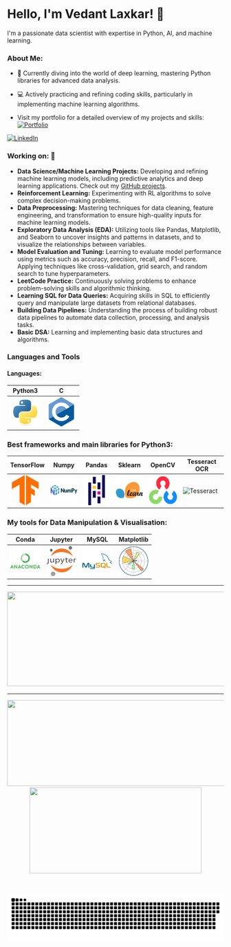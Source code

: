 # Hello, I'm Vedant Laxkar! 👋

I'm a passionate data scientist with expertise in Python, AI, and machine learning.

### About Me:
- 🌱 Currently diving into the world of deep learning, mastering Python libraries for advanced data analysis.
- 💻 Actively practicing and refining coding skills, particularly in implementing machine learning algorithms.

- Visit my portfolio for a detailed overview of my projects and skills: [![Portfolio](https://img.shields.io/badge/Portfolio-Visit-brightgreen?style=for-the-badge&logo=github)](https://vedantlaxkar.github.io/)

<!-- ### Social media: 📡    
[![Twitter](https://img.shields.io/twitter/url/https/twitter.com/RaghavK80739117.svg?style=social&label=Follow%20%40RaghavK80739117)](https://twitter.com/RaghavK80739117) -->
 
 <!--[![LeetCode](https://img.shields.io/twitter/url?label=Follow%20%40Vedantlaxkar684&logo=leetcode&style=social&url=https://leetcode.com/vedantlaxkar684)](https://leetcode.com/vedantlaxkar684)

[![Stack Overflow](https://img.shields.io/twitter/url?label=Follow%20%4025406978/vedant-laxkar&logo=stackoverflow&style=social&url=https://stackoverflow.com/users/25406978/vedant-laxkar)](https://stackoverflow.com/users/25540194/vedant-laxkar) -->


[![LinkedIn](https://img.shields.io/twitter/url?label=Follow%20%40vedant-laxkar-128107259/&logo=linkedin&style=social&url=https://www.linkedin.com/in/vedant-laxkar-128107259/)](https://www.linkedin.com/in/vedant-laxkar-128107259/)

### Working on: 🚀
- **Data Science/Machine Learning Projects:** Developing and refining machine learning models, including predictive analytics and deep learning applications. Check out my [GitHub projects](https://github.com/vedantlaxkar/).
- **Reinforcement Learning:** Experimenting with RL algorithms to solve complex decision-making problems.
- **Data Preprocessing:** Mastering techniques for data cleaning, feature engineering, and transformation to ensure high-quality inputs for machine learning models.
- **Exploratory Data Analysis (EDA):** Utilizing tools like Pandas, Matplotlib, and Seaborn to uncover insights and patterns in datasets, and to visualize the relationships between variables.
- **Model Evaluation and Tuning:** Learning to evaluate model performance using metrics such as accuracy, precision, recall, and F1-score. Applying techniques like cross-validation, grid search, and random search to tune hyperparameters.
- **LeetCode Practice:** Continuously solving problems to enhance problem-solving skills and algorithmic thinking.
- **Learning SQL for Data Queries:** Acquiring skills in SQL to efficiently query and manipulate large datasets from relational databases.
- **Building Data Pipelines:** Understanding the process of building robust data pipelines to automate data collection, processing, and analysis tasks.
- **Basic DSA:** Learning and implementing basic data structures and algorithms.

### Languages and Tools

#### Languages:
| Python3 | C |
|---------|---|
| <img src="https://github.com/devicons/devicon/blob/master/icons/python/python-original.svg" title="Python"  alt="Python" width="70" height="70"/> | <img src="https://github.com/devicons/devicon/blob/master/icons/c/c-original.svg" title="C" alt="C" width="70" height="70"/> |

### Best frameworks and main libraries for Python3:

| TensorFlow | Numpy | Pandas | Sklearn | OpenCV | Tesseract OCR |
|------------|-------|--------|---------|--------|---------------|
| <img src="https://github.com/devicons/devicon/blob/master/icons/tensorflow/tensorflow-original.svg" title="TensorFlow"  alt="TensorFlow" width="70" height="70"/> | <img src="https://github.com/devicons/devicon/blob/master/icons/numpy/numpy-original-wordmark.svg" title="Numpy" alt="Numpy" width="70" height="70"/> | <img src="https://github.com/devicons/devicon/blob/master/icons/pandas/pandas-original.svg" title="Pandas" alt="Pandas" width="70" height="70"/> | <img src="https://github.com/devicons/devicon/blob/master/icons/scikitlearn/scikitlearn-original.svg" title="sklearn" alt="sklearn" width="70" height="70"/> | <img src="https://github.com/devicons/devicon/blob/master/icons/opencv/opencv-original.svg" title="OpenCV" alt="OpenCV" width="70" height="70"/> | <img src="assets/tesseract.png" title="Tesseract OCR" alt="Tesseract" width="70" height="70"/> |

### My tools for Data Manipulation & Visualisation:

| Conda | Jupyter | MySQL | Matplotlib |
|-------|---------|-------|------------|
| <img src="https://github.com/devicons/devicon/blob/master/icons/anaconda/anaconda-original-wordmark.svg" title="Anaconda" alt="Conda" width="70" height="70"/> | <img src="https://github.com/devicons/devicon/blob/master/icons/jupyter/jupyter-original-wordmark.svg" title="Jupyter" alt="Jupyter" width="70" height="70"/> | <img src="https://github.com/devicons/devicon/blob/master/icons/mysql/mysql-original-wordmark.svg" title="MySQL" alt="MySQL" width="70" height="70"/> | <img src="https://github.com/devicons/devicon/blob/master/icons/matplotlib/matplotlib-original.svg" title="Matplotlib" alt="Matplotlib" width="70" height="70"/> |

---

<p align="center">
  <img width="800" height="220" src="https://streak-stats.demolab.com?user=vedantlaxkar&theme=highcontrast&hide_border=true&border_radius=5&card_width=800">
</p>

---

<p align="center">
  <img width="600" height="200" src="https://github-readme-stats.vercel.app/api?username=vedantlaxkar&show_icons=true&theme=vision-friendly-dark">
  <img width="400" height="200" src="https://github-readme-stats.vercel.app/api/top-langs/?username=Raghavkhandelwal12&size_weight=0.0005&count_weight=0.3&layout=compact&theme=vision-friendly-dark">
</p>

<div id="header" align="center">
  <img src="https://komarev.com/ghpvc/?username=vedantlaxkar&style=for-the-badge&color=orange" alt=""/>
</div>

<p align="center">
 <img width="1000" src="https://github.com/vedantlaxkar/vedantlaxkar/raw/main/assets/github-snake.svg" alt="snake"/>
</p>

